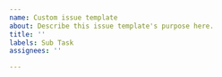 ```yaml
---
name: Custom issue template
about: Describe this issue template's purpose here.
title: ''
labels: Sub Task
assignees: ''

---
```



